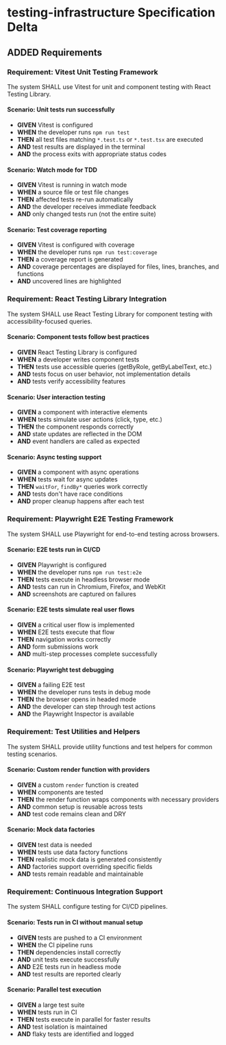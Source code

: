 # testing-infrastructure Specification Delta

## ADDED Requirements

### Requirement: Vitest Unit Testing Framework
The system SHALL use Vitest for unit and component testing with React Testing Library.

#### Scenario: Unit tests run successfully
- **GIVEN** Vitest is configured
- **WHEN** the developer runs `npm run test`
- **THEN** all test files matching `*.test.ts` or `*.test.tsx` are executed
- **AND** test results are displayed in the terminal
- **AND** the process exits with appropriate status codes

#### Scenario: Watch mode for TDD
- **GIVEN** Vitest is running in watch mode
- **WHEN** a source file or test file changes
- **THEN** affected tests re-run automatically
- **AND** the developer receives immediate feedback
- **AND** only changed tests run (not the entire suite)

#### Scenario: Test coverage reporting
- **GIVEN** Vitest is configured with coverage
- **WHEN** the developer runs `npm run test:coverage`
- **THEN** a coverage report is generated
- **AND** coverage percentages are displayed for files, lines, branches, and functions
- **AND** uncovered lines are highlighted

### Requirement: React Testing Library Integration
The system SHALL use React Testing Library for component testing with accessibility-focused queries.

#### Scenario: Component tests follow best practices
- **GIVEN** React Testing Library is configured
- **WHEN** a developer writes component tests
- **THEN** tests use accessible queries (getByRole, getByLabelText, etc.)
- **AND** tests focus on user behavior, not implementation details
- **AND** tests verify accessibility features

#### Scenario: User interaction testing
- **GIVEN** a component with interactive elements
- **WHEN** tests simulate user actions (click, type, etc.)
- **THEN** the component responds correctly
- **AND** state updates are reflected in the DOM
- **AND** event handlers are called as expected

#### Scenario: Async testing support
- **GIVEN** a component with async operations
- **WHEN** tests wait for async updates
- **THEN** `waitFor`, `findBy*` queries work correctly
- **AND** tests don't have race conditions
- **AND** proper cleanup happens after each test

### Requirement: Playwright E2E Testing Framework
The system SHALL use Playwright for end-to-end testing across browsers.

#### Scenario: E2E tests run in CI/CD
- **GIVEN** Playwright is configured
- **WHEN** the developer runs `npm run test:e2e`
- **THEN** tests execute in headless browser mode
- **AND** tests can run in Chromium, Firefox, and WebKit
- **AND** screenshots are captured on failures

#### Scenario: E2E tests simulate real user flows
- **GIVEN** a critical user flow is implemented
- **WHEN** E2E tests execute that flow
- **THEN** navigation works correctly
- **AND** form submissions work
- **AND** multi-step processes complete successfully

#### Scenario: Playwright test debugging
- **GIVEN** a failing E2E test
- **WHEN** the developer runs tests in debug mode
- **THEN** the browser opens in headed mode
- **AND** the developer can step through test actions
- **AND** the Playwright Inspector is available

### Requirement: Test Utilities and Helpers
The system SHALL provide utility functions and test helpers for common testing scenarios.

#### Scenario: Custom render function with providers
- **GIVEN** a custom `render` function is created
- **WHEN** components are tested
- **THEN** the render function wraps components with necessary providers
- **AND** common setup is reusable across tests
- **AND** test code remains clean and DRY

#### Scenario: Mock data factories
- **GIVEN** test data is needed
- **WHEN** tests use data factory functions
- **THEN** realistic mock data is generated consistently
- **AND** factories support overriding specific fields
- **AND** tests remain readable and maintainable

### Requirement: Continuous Integration Support
The system SHALL configure testing for CI/CD pipelines.

#### Scenario: Tests run in CI without manual setup
- **GIVEN** tests are pushed to a CI environment
- **WHEN** the CI pipeline runs
- **THEN** dependencies install correctly
- **AND** unit tests execute successfully
- **AND** E2E tests run in headless mode
- **AND** test results are reported clearly

#### Scenario: Parallel test execution
- **GIVEN** a large test suite
- **WHEN** tests run in CI
- **THEN** tests execute in parallel for faster results
- **AND** test isolation is maintained
- **AND** flaky tests are identified and logged
